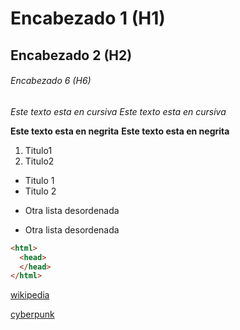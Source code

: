 # Encabezado 1 (H1)
## Encabezado 2 (H2)
###### Encabezado 6 (H6)

*Este texto esta en cursiva*
_Este texto esta en cursiva_

**Este texto esta en negrita**
__Este texto esta en negrita__

1. Titulo1
2. Titulo2

* Titulo 1
* Titulo 2

- Otra lista desordenada

+ Otra lista desordenada

```html
<html>
  <head>
  </head>
</html>
```
[wikipedia](https://es.wikipedia.org/wiki/Wikipedia:Portada "Clica para ir a la wikipedia")

[cyberpunk](https://github.com/cescoxd/RepasoGithub/blob/main/cyberpunk-edgerunners.jpg "David Mastinez")
